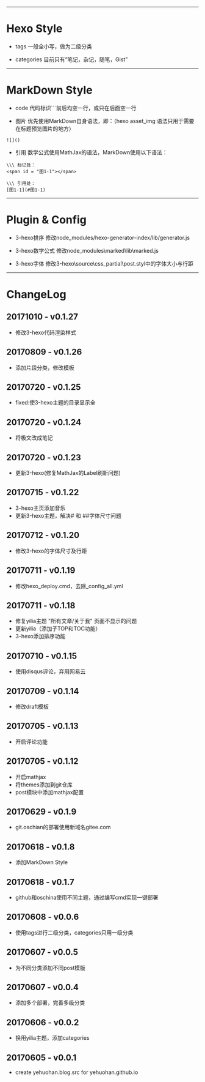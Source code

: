 
---
# Hexo Style
 - tags 
一般全小写，做为二级分类

 - categories 
目前只有“笔记，杂记，随笔，Gist”


---
# MarkDown Style

 - code 
 代码标识\`\`\`前后均空一行，或只在后面空一行

 - 图片
 优先使用MarkDown自身语法，即：（hexo asset_img 语法只用于需要在标题预览图片的地方）
 
```
![]()
```

 - 引用
 数学公式使用MathJax的语法，MarkDown使用以下语法：

```
\\\ 标记处：
<span id = "图1-1"></span>

\\\ 引用处：
[图1-1](#图1-1)
```
 
 
---
# Plugin & Config
 - 3-hexo排序
修改node_modules/hexo-generator-index/lib/generator.js

 - 3-hexo数学公式
修改node_modules\marked\lib\marked.js

 - 3-hexo字体
修改3-hexo\source\css\_partial\post.styl中的字体大小与行距


---
# ChangeLog

## 20171010 - v0.1.27
 - 修改3-hexo代码渲染样式

## 20170809 - v0.1.26
 - 添加片段分类，修改模板

## 20170720 - v0.1.25
 - fixed:使3-hexo主题的目录显示全

## 20170720 - v0.1.24
 - 将极文改成笔记

## 20170720 - v0.1.23
 - 更新3-hexo(修复MathJax的Label刷新问题)

## 20170715 - v0.1.22
 - 3-hexo主页添加音乐
 - 更新3-hexo主题，解决# 和 ##字体尺寸问题
 
## 20170712 - v0.1.20
 - 修改3-hexo的字体尺寸及行距

## 20170711 - v0.1.19
 - 修改hexo\_deploy.cmd，去除\_config\_all.yml

## 20170711 - v0.1.18
 - 修复yilia主题 "所有文章/关于我" 页面不显示的问题
 - 更新yilia（添加子TOP和TOC功能）
 - 3-hexo添加排序功能
 
## 20170710 - v0.1.15
 - 使用disqus评论，弃用网易云
 
## 20170709 - v0.1.14
 - 修改draft模板
 
## 20170705 - v0.1.13
 - 开启评论功能

## 20170705 - v0.1.12
 - 开启mathjax
 - 将themes添加到git仓库
 - post模块中添加mathjax配置

## 20170629 - v0.1.9
 - git.oschian的部署使用新域名gitee.com

## 20170618 - v0.1.8
 - 添加MarkDown Style
 
## 20170618 - v0.1.7
 - github和oschina使用不同主题，通过编写cmd实现一键部署
 
## 20170608 - v0.0.6
 - 使用tags进行二级分类，categories只用一级分类
 
## 20170607 - v0.0.5
 - 为不同分类添加不同post模版
 
## 20170607 - v0.0.4
 - 添加多个部署，完善多级分类

## 20170606 - v0.0.2
 - 换用yilia主题，添加categories
 
## 20170605 - v0.0.1
 - create yehuohan.blog.src for yehuohan.github.io

